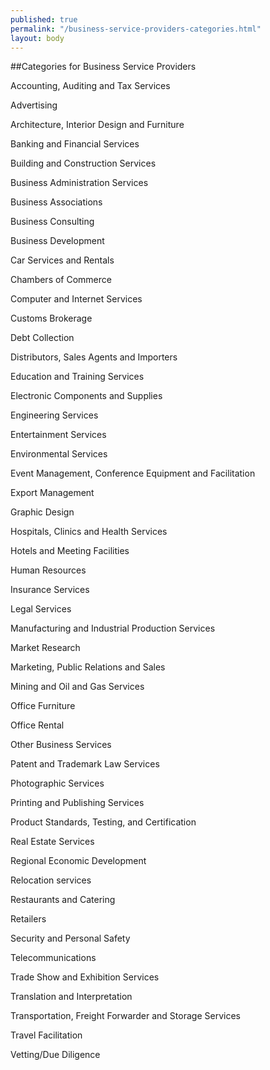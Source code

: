 ```yaml
---
published: true
permalink: "/business-service-providers-categories.html"
layout: body
---
```


##Categories for Business Service Providers

Accounting, Auditing and Tax Services

Advertising

Architecture, Interior Design and Furniture

Banking and Financial Services

Building and Construction Services

Business Administration Services

Business Associations

Business Consulting

Business Development

Car Services and Rentals

Chambers of Commerce

Computer and Internet Services

Customs Brokerage

Debt Collection

Distributors, Sales Agents and Importers

Education and Training Services

Electronic Components and Supplies

Engineering Services

Entertainment Services

Environmental Services

Event Management, Conference Equipment and Facilitation

Export Management

Graphic Design

Hospitals, Clinics and Health Services

Hotels and Meeting Facilities

Human Resources

Insurance Services

Legal Services

Manufacturing and Industrial Production Services

Market Research

Marketing, Public Relations and Sales

Mining and Oil and Gas Services

Office Furniture

Office Rental

Other Business Services

Patent and Trademark Law Services

Photographic Services

Printing and Publishing Services

Product Standards, Testing, and Certification

Real Estate Services

Regional Economic Development

Relocation services

Restaurants and Catering

Retailers

Security and Personal Safety

Telecommunications

Trade Show and Exhibition Services

Translation and Interpretation

Transportation, Freight Forwarder and Storage Services

Travel Facilitation

Vetting/Due Diligence

